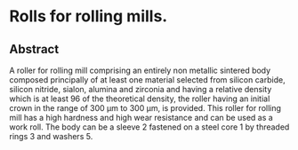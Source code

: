 # Rolls for rolling mills.

## Abstract
A roller for rolling mill comprising an entirely non metallic sintered body composed principally of at least one material selected from silicon carbide, silicon nitride, sialon, alumina and zirconia and having a relative density which is at least 96 of the theoretical density, the roller having an initial crown in the range of 300 µm to 300 µm, is provided. This roller for rolling mill has a high hardness and high wear resistance and can be used as a work roll. The body can be a sleeve 2 fastened on a steel core 1 by threaded rings 3 and washers 5.